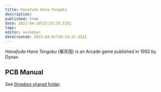 ```yaml
---
title: Hanafuda Hana Tengoku
description: 
published: true
date: 2022-04-10T15:25:23.515Z
tags: 
editor: markdown
dateCreated: 2022-04-01T18:13:31.451Z
---
```


_Hanafuda Hana Tengoku_ (<span lang='ja'>華天国</span>) is an Arcade game published in 1992 by Dynax.

## PCB Manual

See [Dropbox shared folder](https://www.dropbox.com/sh/fm1k44pnnyj0dae/AABaCalwywcWK-aXTdST-2ZIa?dl=0).